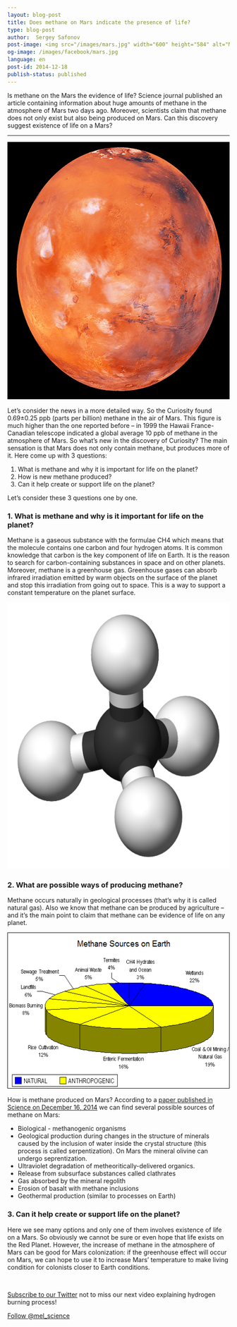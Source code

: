 ```yaml
---
layout: blog-post
title: Does methane on Mars indicate the presence of life?
type: blog-post
author:  Sergey Safonov
post-image: <img src="/images/mars.jpg" width="600" height="584" alt="Mars">
og-image: /images/facebook/mars.jpg
language: en
post-id: 2014-12-18
publish-status: published
---
```

Is methane on the Mars the evidence of life? 
Science journal published an article containing information about huge amounts of methane in the atmosphere of Mars two days ago. Moreover, scientists claim that methane does not only exist but also being produced on Mars. Can this discovery suggest existence of life on a Mars? 

<!-- more -->

---


<img src="/images/mars.jpg" width="600" height="584" alt="Mars">

Let’s consider the news in a more detailed way. So the Curiosity found 0.69±0.25 ppb (parts per billion) methane in the air of Mars. This figure is much higher than the one reported before – in 1999 the Hawaii France-Canadian telescope indicated a global average 10 ppb of methane in the atmosphere of  Mars. So what’s new in the discovery of Curiosity? The main sensation is that Mars does not only contain methane, but produces more of it. Here come up with 3 questions: 

1. What is methane and why it is important for life on the planet? 
2. How is new methane produced?
3. Can it help create or support life on the planet?

Let’s consider these 3 questions one by one.

### 1. What is methane and why is it important for life on the planet? 

Methane is a gaseous substance with the formulae CH4 which means that the molecule contains one carbon and four hydrogen atoms. It is common knowledge that carbon is the key component of life on Earth. It is the reason to search for carbon-containing substances in space and on other planets. Moreover, methane is a greenhouse gas. Greenhouse gases can absorb infrared irradiation emitted by warm objects on the surface of the planet and stop this irradiation from going out to space. This is a way to support a constant temperature on the planet surface.
 

<img src="/images/1-methane.png" width="600" height="605" alt="Methane">


### 2. What are possible ways of producing methane? 

Methane occurs naturally in geological processes (that’s why it is called natural gas). Also we know that methane can be produced by agriculture – and it’s the main point to claim that methane can be evidence of life on any planet.

<img src="/images/methane-sources.png" width="532" height="354" alt="Methane Sources">

How is methane produced on Mars? According to a <a href="http://www.sciencemag.org/content/early/2014/12/15/science.1261713">paper published in Science on December 16, 2014</a> we can find several possible sources of methane on Mars:

* Biological - methanogenic organisms
* Geological production during changes in the structure of minerals caused by the inclusion of water inside the crystal structure (this process is called serpentization). On Mars the mineral olivine can undergo seprentization.
* Ultraviolet degradation of metheoritically-delivered organics. 
* Release from subsurface substances called clathrates
* Gas absorbed by the mineral regolith
* Erosion of basalt with methane inclusions
* Geothermal production (similar to processes on Earth)

### 3. Can it help create or support life on the planet?

Here we see many options and only one of them involves existence of life on a Mars. So obviously we cannot be sure or even hope that life exists on the Red Planet. However, the increase of methane in the atmosphere of Mars can be good for Mars colonization: if the greenhouse effect will occur on Mars, we can hope to use it to increase Mars’ temperature to make living condition for colonists closer to Earth conditions.

<br/>

<a href="https://twitter.com/mel_science">Subscribe to our Twitter</a> not to miss our next video explaining hydrogen burning process!

<!-- Begin Twitter follow -->
<a href="https://twitter.com/mel_science" class="twitter-follow-button" data-show-count="false" data-size="large">Follow @mel_science</a>
<script>!function(d,s,id){var js,fjs=d.getElementsByTagName(s)[0],p=/^http:/.test(d.location)?'http':'https';if(!d.getElementById(id)){js=d.createElement(s);js.id=id;js.src=p+'://platform.twitter.com/widgets.js';fjs.parentNode.insertBefore(js,fjs);}}(document, 'script', 'twitter-wjs');</script>
<!-- End Twitter follow -->
